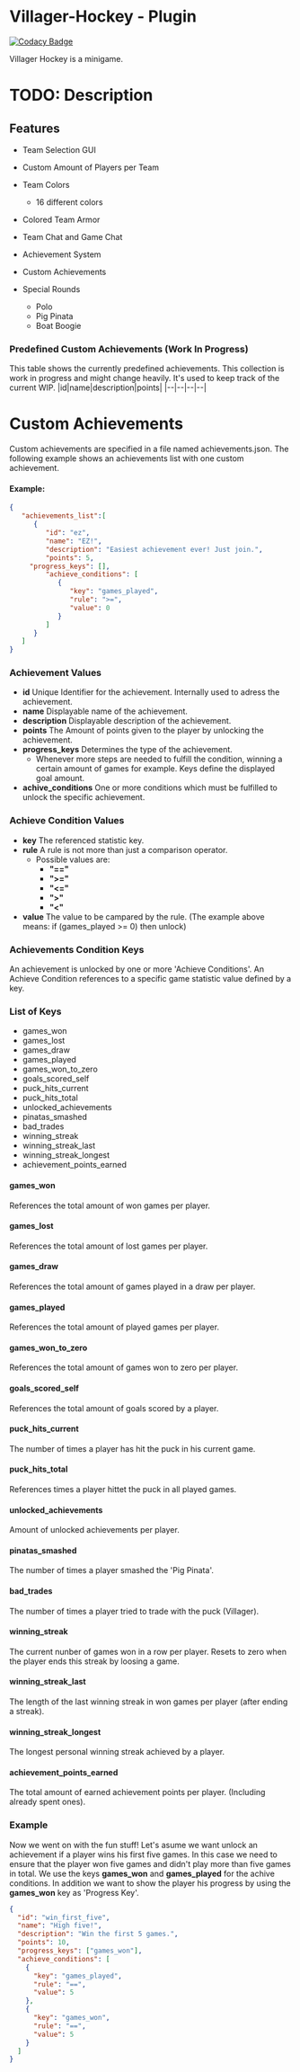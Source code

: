 # Villager-Hockey - Plugin

[![Codacy Badge](https://api.codacy.com/project/badge/Grade/b6ceaca0c2b141cfbe8b0ab792ecaaf2)](https://app.codacy.com/gh/SimonAtelier/VillagerHockey?utm_source=github.com&utm_medium=referral&utm_content=SimonAtelier/VillagerHockey&utm_campaign=Badge_Grade_Settings)

Villager Hockey is a minigame.

# TODO: Description

## Features
- Team Selection GUI
- Custom Amount of Players per Team
- Team Colors
	* 16 different colors
- Colored Team Armor
- Team Chat and Game Chat

- Achievement System
- Custom Achievements
- Special Rounds
	* Polo
	* Pig Pinata
	* Boat Boogie

### Predefined Custom Achievements (Work In Progress)
This table shows the currently predefined achievements. This collection is work in progress and might change heavily.
It's used to keep track of the current WIP.
|id|name|description|points|
|--|--|--|--|

# Custom Achievements
Custom achievements are specified in a file named achievements.json.
The following example shows an achievements list with one custom achievement.
#### Example:
```json
{
   "achievements_list":[
      {
         "id": "ez",
         "name": "EZ!",
         "description": "Easiest achievement ever! Just join.",
         "points": 5,
	 "progress_keys": [],
         "achieve_conditions": [
            {
               "key": "games_played",
               "rule": ">=",
               "value": 0
            }
         ]
      }
   ]
}
```
### Achievement Values
- **id** Unique Identifier for the achievement. Internally used to adress the achievement. 
- **name** Displayable name of the achievement.
- **description** Displayable description of the achievement.
- **points** The Amount of points given to the player by unlocking the achievement.
- **progress_keys** Determines the type of the achievement.
	- Whenever more steps are needed to fulfill the condition, winning a certain amount of games for example. Keys define the displayed goal amount.
- **achive_conditions** One or more conditions which must be fulfilled to unlock the specific achievement.

### Achieve Condition Values
- **key** The referenced statistic key.
- **rule** A rule is not more than just a comparison operator.
	- Possible values are:
		- **"=="**
		- **">="**
		- **"<="**
		- **">"**
		- **"<"**
- **value** The value to be campared by the rule. (The example above means: if (games_played >= 0) then unlock)
		
### Achievements Condition Keys
An achievement is unlocked by one or more 'Achieve Conditions'. An Achieve Condition references to a specific game statistic value defined by a key.

### List of Keys
- games_won
- games_lost
- games_draw
- games_played
- games_won_to_zero
- goals_scored_self
- puck_hits_current
- puck_hits_total
- unlocked_achievements
- pinatas_smashed
- bad_trades
- winning_streak
- winning_streak_last
- winning_streak_longest
- achievement_points_earned

#### games_won
References the total amount of won games per player.

#### games_lost
References the total amount of lost games per player.

#### games_draw
References the total amount of games played in a draw per player.

#### games_played
References the total amount of played games per player.

#### games_won_to_zero
References the total amount of games won to zero per player.

#### goals_scored_self
References the total amount of goals scored by a player.

#### puck_hits_current
The number of times a player has hit the puck in his current game.

#### puck_hits_total
References times a player hittet the puck in all played games.

#### unlocked_achievements
Amount of unlocked achievements per player.

#### pinatas_smashed
The number of times a player smashed the 'Pig Pinata'.

#### bad_trades
The number of times a player tried to trade with the puck (Villager).

#### winning_streak
The current nunber of games won in a row per player. Resets to zero when the player ends this streak by loosing a game.

#### winning_streak_last
The length of the last winning streak in won games per player (after ending a streak).

#### winning_streak_longest
The longest personal winning streak achieved by a player.

#### achievement_points_earned
The total amount of earned achievement points per player. (Including already spent ones).

### Example
Now we went on with the fun stuff! Let's asume we want unlock an achievement if a player wins his first five games.
In this case we need to ensure that the player won five games and didn't play more than five games in total.
We use the keys **games_won** and **games_played** for the achive conditions. In addition we want to show the player his progress by using
the **games_won** key as 'Progress Key'.
```json
{
  "id": "win_first_five",
  "name": "High five!",
  "description": "Win the first 5 games.",
  "points": 10,
  "progress_keys": ["games_won"],
  "achieve_conditions": [
    {
      "key": "games_played",
      "rule": "==",
      "value": 5
    },
    {
      "key": "games_won",
      "rule": "==",
      "value": 5
    }
  ]
}
```


